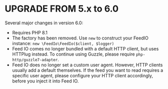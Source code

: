 # UPGRADE FROM 5.x to 6.0

Several major changes in version 6.0:
 - Requires PHP 8.1
 - The factory has been removed. Use `new` to construct your FeedIO instance: `new \FeedIo\FeedIo($client, $logger)`
 - Feed IO comes no longer bundled with a default HTTP client, but uses HTTPlug instead. To continue using Guzzle, please require `php-http/guzzle7-adapter`.
 - Feed IO does no longer set a custom user agent. However, HTTP clients usually add a default themselves. If the feed you want to read requires a specific user agent, please configure your HTTP client accordingly, before you inject it into Feed IO. 
